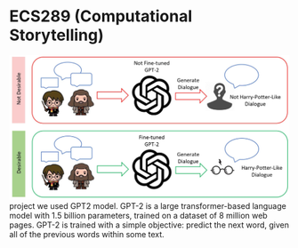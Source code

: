 # ECS289 (Computational Storytelling)

![teaser](images/Teaser.jpg)
 project we used GPT2 model. GPT-2 is a large transformer-based language model with 1.5 billion parameters, trained on a dataset of 8 million web pages. GPT-2 is trained with a simple objective: predict the next word, given all of the previous words within some text. 
